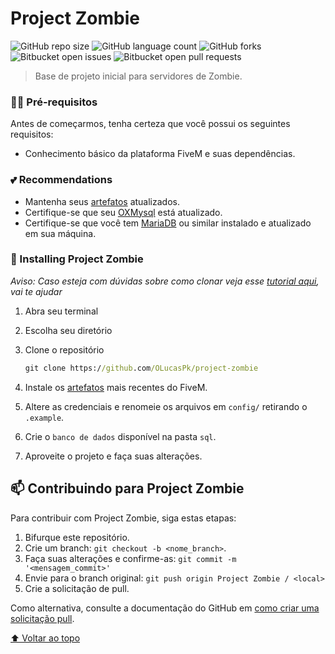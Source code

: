# Project Zombie

![GitHub repo size](https://img.shields.io/github/repo-size/olucaspk/project-zombie?style=for-the-badge)
![GitHub language count](https://img.shields.io/github/languages/count/olucaspk/project-zombie?style=for-the-badge)
![GitHub forks](https://img.shields.io/github/forks/olucaspk/project-zombie?style=for-the-badge)
![Bitbucket open issues](https://img.shields.io/bitbucket/issues/olucaspk/project-zombie?style=for-the-badge)
![Bitbucket open pull requests](https://img.shields.io/bitbucket/pr-raw/olucaspk/project-zombie?style=for-the-badge)

> Base de projeto inicial para servidores de Zombie.

### 🤷‍♂️ Pré-requisitos

Antes de começarmos, tenha certeza que você possui os seguintes requisitos:

* Conhecimento básico da plataforma FiveM e suas dependências.

### 💕 Recommendations

* Mantenha seus [artefatos](https://runtime.fivem.net/artifacts/fivem/) atualizados.
* Certifique-se que seu [OXMysql](https://github.com/overextended/oxmysql) está atualizado.
* Certifique-se que você tem [MariaDB](https://mariadb.org/download/?rel=10.6.4&prod=mariadb) ou similar instalado e atualizado em sua máquina.

### 🚀 Installing Project Zombie

_Aviso: Caso esteja com dúvidas sobre como clonar veja esse [tutorial aqui](https://help.github.com/pt/github/creating-cloning-and-archiving-repositories/cloning-a-repository), vai te ajudar_

1. Abra seu terminal

2. Escolha seu diretório

3. Clone o repositório
    ```cmd
    git clone https://github.com/OLucasPk/project-zombie
    ```

4. Instale os [artefatos](https://runtime.fivem.net/artifacts/fivem/) mais recentes do FiveM.

5. Altere as credenciais e renomeie os arquivos em ``config/`` retirando o ``.example``.

6. Crie o ``banco de dados`` disponível na pasta ``sql``.

7. Aproveite o projeto e faça suas alterações.

## 📫 Contribuindo para Project Zombie
Para contribuir com Project Zombie, siga estas etapas:

1. Bifurque este repositório.
2. Crie um branch: `git checkout -b <nome_branch>`.
3. Faça suas alterações e confirme-as: `git commit -m '<mensagem_commit>'`
4. Envie para o branch original: `git push origin Project Zombie / <local>`
5. Crie a solicitação de pull.

Como alternativa, consulte a documentação do GitHub em [como criar uma solicitação pull](https://help.github.com/en/github/collaborating-with-issues-and-pull-requests/creating-a-pull-request).

[⬆ Voltar ao topo](#project-zombie)<br>

